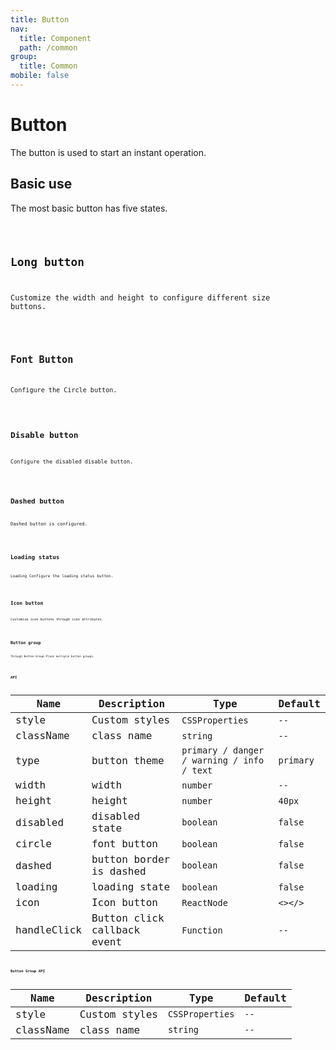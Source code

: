 ```yaml
---
title: Button
nav:
  title: Component
  path: /common
group:
  title: Common
mobile: false
---
```


# Button

The button is used to start an instant operation.

## Basic use

The most basic button has five states.

<code src="./demos/index1.tsx" />

## Long button

Customize the width and height to configure different size buttons.

<code src="./demos/index2.tsx" />

## Font Button

Configure the Circle button.

<code src="./demos/index3.tsx" />

## Disable button

Configure the disabled disable button.

<code src="./demos/index4.tsx" />

## Dashed button

Dashed button is configured.

<code src="./demos/index5.tsx" />

## Loading status

Loading Configure the loading status button.

<code src="./demos/index6.tsx" />

## Icon button

Customize icon buttons through icon attributes.

<code src="./demos/index8.tsx" />

## Button group

Through Button Group Place multiple button groups.

<code src="./demos/index7.tsx" />

## API

| Name | Description | Type | Default |
| --- | --- | --- | --- |
| style | Custom styles | `CSSProperties` | `--` |
| className | class name | `string` | `--` |
| type | button theme | `primary / danger / warning / info / text` | `primary` |
| width | width | `number` | `--` |
| height | height | `number` | `40px` |
| disabled | disabled state | `boolean` | `false` |
| circle | font button | `boolean` | `false` |
| dashed | button border is dashed | `boolean` | `false` |
| loading | loading state | `boolean` | `false` |
| icon | Icon button | `ReactNode` | `<></>` |
| handleClick | Button click callback event | `Function` | `--` |

## Button Group API

| Name      | Description   | Type            | Default |
| --------- | ------------- | --------------- | ------- |
| style     | Custom styles | `CSSProperties` | `--`    |
| className | class name    | `string`        | `--`    |
